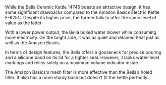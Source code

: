 While the Bella Ceramic Kettle 14745 boasts an attractive design, it has some significant drawbacks compared to the Amazon Basics Electric Kettle F-625C. Despite its higher price, the former fails to offer the same level of value as the latter.

With a lower power output, the Bella boiled water slower while consuming more electricity. On the bright side, it was as quiet and retained heat just as well as the Amazon Basics.

In terms of design features, the Bella offers a gooseneck for precise pouring and a silicone band on its lid for a tighter seal. However, it lacks water-level markings and relies solely on a maximum volume indicator inside.

The Amazon Basics's mesh filter is more effective than the Bella’s holed filter. It also has a more sturdy base but doesn’t fit the kettle perfectly.